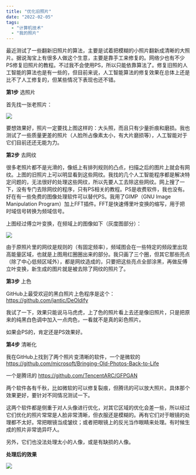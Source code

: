 ```yaml
---
title: "优化旧照片"
date: "2022-02-05"
tags: 
  - "计算机技术"
  - "我的照片"
---
```


最近测试了一些翻新旧照片的算法，主要是试着把模糊的小照片翻新成清晰的大照片。据说淘宝上有很多人做这个生意，主要是靠手工来修复的。网络少也有不少PS修复旧照片的教程。不过我不会使用PS，所以只能依靠算法了。修复旧照的人工智能的算法也是有一些的，但目前来说，人工智能算法的修复效果在总体上还是比不了人工修复的，但某些情况下表现也还不错。

**第1步** 选照片

首先找一张老照片：

[![](https://ruanqizhen.wordpress.com/wp-content/uploads/2022/02/image.png?w=488)](https://ruanqizhen.wordpress.com/wp-content/uploads/2022/02/image.png)

要想效果好，照片一定要找上图这样的：大头照，而且只有少量折痕和磨损。我也测试了一些质量更差的照片（人脸所占像素太小，有大片磨损等），人工智能对于它们目前还还无能为力。

**第2步** 去网纹

很多老照片都不是光滑的，像纸上有排列规则的凸点，扫描之后的图片上就会有网纹。上图的旧照片上可以明显看到这些网纹。我找的几个人工智能程序都是解决特定问题的，无法很好的处理这些网纹，所以先要人工去除这些网纹。网上搜了一下，没有专门去除网纹的程序，只有PS相关的教程。PS是收费软件，我也没有。好在有一些免费的图像处理软件可以替代PS。我用了GIMP（GNU Image Manipulation Program）加上FFT插件。FFT是快速傅里叶变换的缩写，用于把时域信号转换为频域信号。

上图经过傅立叶变换，在频域上的图像如下（灰度图部分）：

[![](https://ruanqizhen.wordpress.com/wp-content/uploads/2022/02/image-1.png?w=853)](https://ruanqizhen.wordpress.com/wp-content/uploads/2022/02/image-1.png)

由于原照片里的网纹是规则的（有固定频率），频域图会在一些特定的频段里出现高能量区域，也就是上图用红圈圈出来的部分。我只画了三个圈，但其它那些亮点（除了中心低频区域外），都是网纹造成的，只要把这些亮点全部涂黑，再做反傅立叶变换，新生成的图片就是被去除了网纹的照片了。

**第3步** 上色

GitHub上最受欢迎的黑白照片上色程序是这个：https://github.com/jantic/DeOldify

我试了一下，效果只能说马马虎虎，上了色的照片看上去还是像旧照片，只是把原来的纯黑白色调中加入一点肉色，一看就不是真的彩色照片。

如果会PS的，肯定还是PS效果好。

**第4步** 清晰化

我在GitHub上找到了两个照片变清晰的软件，一个是微软的 https://github.com/microsoft/Bringing-Old-Photos-Back-to-Life

一个是腾讯的 https://github.com/TencentARC/GFPGAN

两个软件各有千秋，比如微软的可以修复裂痕，但腾讯的可以放大照片。具体那个效果更好，要针对不同情况测试一下。

这两个软件都是侧重于对人头像进行优化，对其它区域的优化会差一些，所以经过它们优化的照片常常是人脸非常清晰，但衣服还是模糊的。再有它们对于眼镜的处理都不太好。常把眼镜当成皱纹；或者把眼镜上的反光当作眼睛来处理。有时候生成的照片非常诡异吓人。

另外，它们也没法处理太小的人像，或是有缺损的人像。

**处理后的效果**

[![](https://ruanqizhen.wordpress.com/wp-content/uploads/2022/02/image-2.png?w=1024)](https://ruanqizhen.wordpress.com/wp-content/uploads/2022/02/image-2.png)
